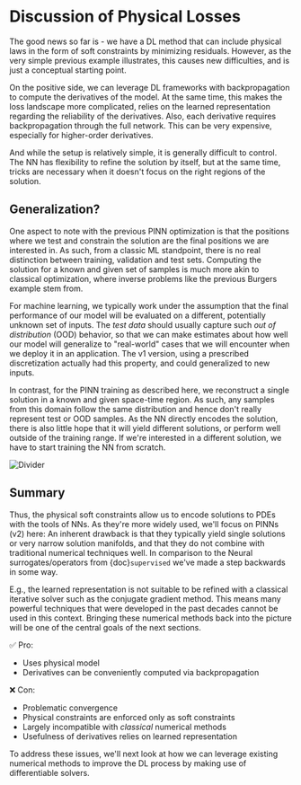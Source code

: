 Discussion of Physical Losses
=======================

The good news so far is - we have a DL method that can include 
physical laws in the form of soft constraints by minimizing residuals.
However, as the very simple previous example illustrates, this causes
new difficulties, and is just a conceptual starting point.

On the positive side, we can leverage DL frameworks with backpropagation to compute
the derivatives of the model. At the same time, this makes the loss landscape more
complicated, relies on the  learned
representation regarding the reliability of the derivatives. Also, each derivative
requires backpropagation through the full network. This can be very expensive, especially 
for higher-order derivatives.

And while the setup is relatively simple, it is generally difficult to control. The NN
has flexibility to refine the solution by itself, but at the same time, tricks are necessary
when it doesn't focus on the right regions of the solution.

## Generalization?


One aspect to note with the previous PINN optimization is that the
positions where we test and constrain the solution are the final positions we are interested in.
As such, from a classic ML standpoint, there is no real distinction between training, validation and test sets.
Computing the solution for a known and given set of samples is much more akin to classical optimization,
where inverse problems like the previous Burgers example stem from.

For machine learning, we typically work under the assumption that the final performance of our 
model will be evaluated on a different, potentially unknown set of inputs. The _test data_
should usually capture such _out of distribution_ (OOD) behavior, so that we can make estimates
about how well our model will generalize to "real-world" cases that we will encounter when 
we deploy it in an application. The v1 version, using a prescribed discretization actually 
had this property, and could generalized to new inputs.

In contrast, for the PINN training as described here, we reconstruct a single solution in a known 
and given space-time region. As such, any samples from this domain follow the same distribution
and hence don't really represent test or OOD samples. As the NN directly encodes the solution,
there is also little hope that it will yield different solutions, or perform well outside
of the training range. If we're interested in a different solution, we 
have to start training the NN from scratch.

![Divider](resources/divider5.jpg)

## Summary

Thus, the physical soft constraints allow us to encode solutions to 
PDEs with the tools of NNs. As they're more widely used, we'll focus on PINNs (v2) here:
An inherent drawback is that they typically yield single solutions or very narrow solution manifolds,
and that they do not combine with traditional numerical techniques well. 
In comparison to the Neural surrogates/operators from {doc}`supervised` we've made a step backwards in some way.

E.g., the learned representation is not suitable to be refined with 
a classical iterative solver such as the conjugate gradient method. 
This means many
powerful techniques that were developed in the past decades cannot be used in this context.
Bringing these numerical methods back into the picture will be one of the central
goals of the next sections.

✅ Pro: 
- Uses physical model
- Derivatives can be conveniently computed via backpropagation

❌ Con: 
- Problematic convergence
- Physical constraints are enforced only as soft constraints
- Largely incompatible with _classical_ numerical methods
- Usefulness of derivatives relies on learned representation

To address these issues,
we'll next look at how we can leverage existing numerical methods to improve the DL process
by making use of differentiable solvers.

